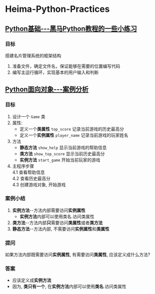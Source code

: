 # **Heima-Python-Practices**
## [**Python基础---黑马Python教程的一些小练习**](./开发一个简易的名片系统)
### **目标**
搭建名片管理系统的框架结构
1. 准备文件，确定文件名，保证能够在需要的位置编写代码
2. 编写主运行循环，实现基本的用户输入和判断
## [**Python面向对象---案例分析**](./方法综合案例)
### **目标**
1. 设计一个 `Game` 类
2. 属性:
    * 定义一个**类属性** `top_score` 记录当前游戏的历史最高分
    * 定义一个**实例属性** `player_name` 记录当前游戏的玩家姓名
3. 方法
    * **静态方法** `show_help` 显示当前游戏的帮助信息
    * **类方法** `show_top_score` 显示当前历史最高分
    * **实例方法** `start_game` 开始当前玩家的游戏
4. 主程序步骤  
4.1 查看帮助信息  
4.2 查看历史最高分  
4.3 创建游戏对象, 开始游戏
### **案例小结**
1. **实例方法**--方法内部需要访问**实例属性**
    * **实例方法**内部可以使用类名.访问类属性
2. **类方法**--方法内部**只**需要访问**类属性**或者**类方法**
3. **静态方法**--方法内部, 不需要访问**实例属性**和**类属性**
### **提问**
如果方法内部既需要访问**实例属性**, 有需要访问**类属性**, 应该定义成什么方法?
### **答案**
* 应该定义成**实例方法**
* 因为, **类只有一个**, 在**实例方法**内部可以使用**类名**.访问类属性
